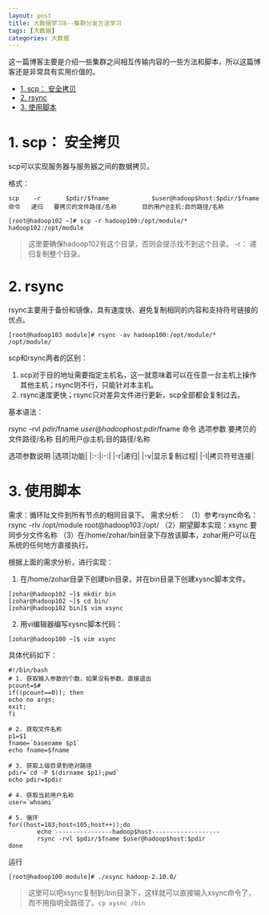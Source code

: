 ```yaml
---
layout: post
title: 大数据学习8--集群分发方法学习
tags: [大数据]
categories: 大数据
---
```


这一篇博客主要是介绍一些集群之间相互传输内容的一些方法和脚本，所以这篇博客还是非常具有实用价值的。

<!-- TOC -->

- [1. scp： 安全拷贝](#1-scp-安全拷贝)
- [2. rsync](#2-rsync)
- [3. 使用脚本](#3-使用脚本)

<!-- /TOC -->

# 1. scp： 安全拷贝

scp可以实现服务器与服务器之间的数据拷贝。

格式：
```
scp    -r       $pdir/$fname            $user@hadoop$host:$pdir/$fname
命令   递归   要拷贝的文件路径/名称       目的用户@主机:目的路径/名称
```


```
[root@hadoop102 ~]# scp -r hadoop100:/opt/module/* hadoop102:/opt/module
```
> 这里要确保hadoop102有这个目录，否则会提示找不到这个目录。
> -r： 递归复制整个目录。

# 2. rsync

rsync主要用于备份和镜像，具有速度快、避免复制相同的内容和支持符号链接的优点。

```
[root@hadoop103 module]# rsync -av hadoop100:/opt/module/* /opt/module/
```

scp和rsync两者的区别：

1. scp对于目的地址需要指定主机名，这一就意味着可以在任意一台主机上操作其他主机；rsync则不行，只能针对本主机。
2. rsync速度更快；rsync只对差异文件进行更新，scp全部都会复制过去。

基本语法：

rsync    -rvl       $pdir/$fname       $user@hadoop$host:$pdir/$fname
命令   选项参数   要拷贝的文件路径/名称    目的用户@主机:目的路径/名称

选项参数说明
|选项|功能|
|:-:|:-:|
|-r|递归|
|-v|显示复制过程|
|-l|拷贝符号连接|


# 3. 使用脚本

需求：循环阯文件到所有节点的相同目录下。
需求分析：
        （1）参考rsync命名：rsync -rlv /opt/module root@hadoop103:/opt/
        （2）期望脚本实现：xsync 要同步分文件名称
        （3）在/home/zohar/bin目录下存放该脚本，zohar用户可以在系统的任何地方直接执行。

根据上面的需求分析，进行实现：

1. 在/home/zohar目录下创建bin目录，并在bin目录下创建xysnc脚本文件。
```
[zohar@hadoop102 ~]$ mkdir bin
[zohar@hadoop102 ~]$ cd bin/
[zohar@hadoop102 bin]$ vim xsync
```

2. 用vi编辑器编写xysnc脚本代码：

```
[zohar@hadoop100 ~]$ vim xsync 
```

具体代码如下：
```shell
#!/bin/bash
# 1. 获取输入参数的个数，如果没有参数，直接退出
pcount=$#
if((pcount==0)); then
echo no args;
exit;
fi

# 2. 获取文件名称
p1=$1
fname=`basename $p1`
echo fname=$fname

# 3. 获取上级目录到绝对路径
pdir=`cd -P $(dirname $p1);pwd`
echo pdir=$pdir

# 4. 获取当前用户名称
user=`whoami`

# 5. 循环
for((host=103;host<105;host++));do
        echo ----------------hadoop$host-------------------
        rsync -rvl $pdir/$fname $user@hadoop$host:$pdir
done
```

运行

```
[root@hadoop100 module]# ./xsync hadoop-2.10.0/
```
> 这里可以吧xsync复制到/bin目录下，这样就可以直接输入xsync命令了，而不用指明全路径了。`cp xysnc /bin`




